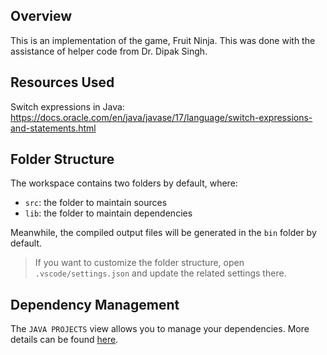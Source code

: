 ## Overview

This is an implementation of the game, Fruit Ninja. This was done with the assistance of helper code from Dr. Dipak Singh.

## Resources Used
Switch expressions in Java: https://docs.oracle.com/en/java/javase/17/language/switch-expressions-and-statements.html

## Folder Structure

The workspace contains two folders by default, where:

- `src`: the folder to maintain sources
- `lib`: the folder to maintain dependencies

Meanwhile, the compiled output files will be generated in the `bin` folder by default.

> If you want to customize the folder structure, open `.vscode/settings.json` and update the related settings there.

## Dependency Management

The `JAVA PROJECTS` view allows you to manage your dependencies. More details can be found [here](https://github.com/microsoft/vscode-java-dependency#manage-dependencies).
